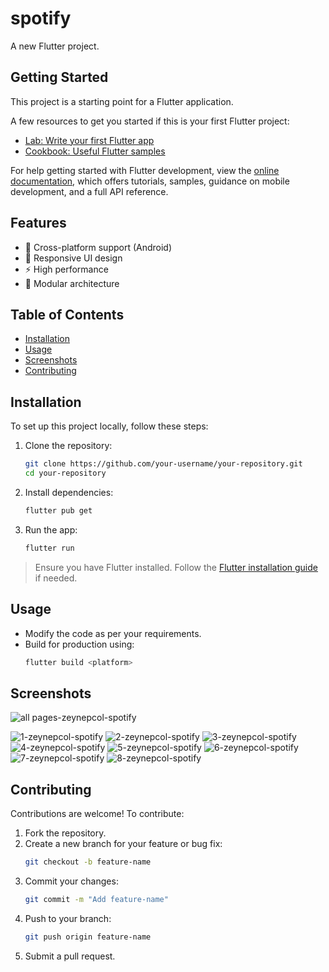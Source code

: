 # spotify

A new Flutter project.

## Getting Started

This project is a starting point for a Flutter application.

A few resources to get you started if this is your first Flutter project:

- [Lab: Write your first Flutter app](https://docs.flutter.dev/get-started/codelab)
- [Cookbook: Useful Flutter samples](https://docs.flutter.dev/cookbook)

For help getting started with Flutter development, view the
[online documentation](https://docs.flutter.dev/), which offers tutorials,
samples, guidance on mobile development, and a full API reference.


## Features

- 📱 Cross-platform support (Android)
- 🎨 Responsive UI design
- ⚡ High performance
- 🔧 Modular architecture

## Table of Contents

- [Installation](#installation)
- [Usage](#usage)
- [Screenshots](#screenshots)
- [Contributing](#contributing)

## Installation

To set up this project locally, follow these steps:

1. Clone the repository:
   ```bash
   git clone https://github.com/your-username/your-repository.git
   cd your-repository
   ```

2. Install dependencies:
   ```bash
   flutter pub get
   ```

3. Run the app:
   ```bash
   flutter run
   ```

> Ensure you have Flutter installed. Follow the [Flutter installation guide](https://flutter.dev/docs/get-started/install) if needed.

## Usage

- Modify the code as per your requirements.
- Build for production using:
  ```bash
  flutter build <platform>
  ```
 
 ## Screenshots

![all pages-zeynepcol-spotify](https://github.com/user-attachments/assets/2f3d8c9a-0af1-45f6-9150-6e7362ae9633)


 
![1-zeynepcol-spotify](https://github.com/user-attachments/assets/4e3be43b-0507-4d5f-85c3-862edb0eeb5a)
![2-zeynepcol-spotify](https://github.com/user-attachments/assets/30b78483-fd31-4cc8-a7ef-0418f37f6929)
![3-zeynepcol-spotify](https://github.com/user-attachments/assets/ef8a9d21-5af1-40e6-b082-0991d30b5af7)
![4-zeynepcol-spotify](https://github.com/user-attachments/assets/6db49dca-ea35-4f65-af19-9966d5d503f1)
![5-zeynepcol-spotify](https://github.com/user-attachments/assets/5a6acf4e-5022-4cb0-9678-f3ae07d0d31d)
![6-zeynepcol-spotify](https://github.com/user-attachments/assets/44ad810b-b4bc-42ee-a54f-a900136145b0)
![7-zeynepcol-spotify](https://github.com/user-attachments/assets/4f7cd7f2-a71c-4e62-afd7-8e9861a4f3e2)
![8-zeynepcol-spotify](https://github.com/user-attachments/assets/85fb6dd5-0045-43a8-8471-a0d794e91c5e)


## Contributing

Contributions are welcome! To contribute:

1. Fork the repository.
2. Create a new branch for your feature or bug fix:
   ```bash
   git checkout -b feature-name
   ```
3. Commit your changes:
   ```bash
   git commit -m "Add feature-name"
   ```
4. Push to your branch:
   ```bash
   git push origin feature-name
   ```
5. Submit a pull request.

